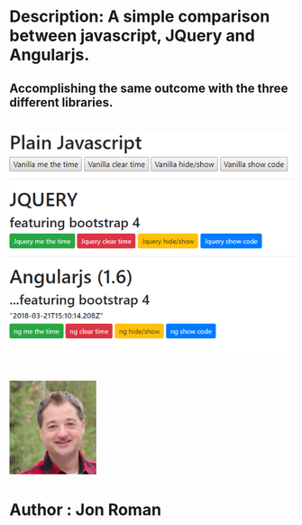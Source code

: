 # Description: A simple comparison between javascript, JQuery and Angularjs. 
## Accomplishing the same outcome with the three different libraries.
# ![View](https://github.com/jonroman/JJA/blob/master/screenshots/JJAscreenshot.PNG "Map App Form")
# ![Software Engineer](https://github.com/jonroman/mapap/blob/master/screenshots/headshot.PNG "Jon Roman")
# Author : Jon Roman
